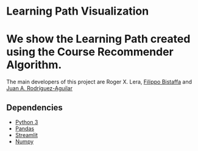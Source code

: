 # Learning Path Visualization
We show the Learning Path created using the Course Recommender Algorithm.
===================

The main developers of this project are Roger X. Lera, [Filippo Bistaffa](https://filippobistaffa.github.io/) and [Juan A. Rodríguez-Aguilar](https://www.iiia.csic.es/~jar/Jariiia/Home.html)

Dependencies
----------
 - [Python 3](https://www.python.org/downloads/)
 - [Pandas](https://pandas.pydata.org/)
 - [Streamlit](https://streamlit.io/)
 - [Numpy](https://numpy.org/)
